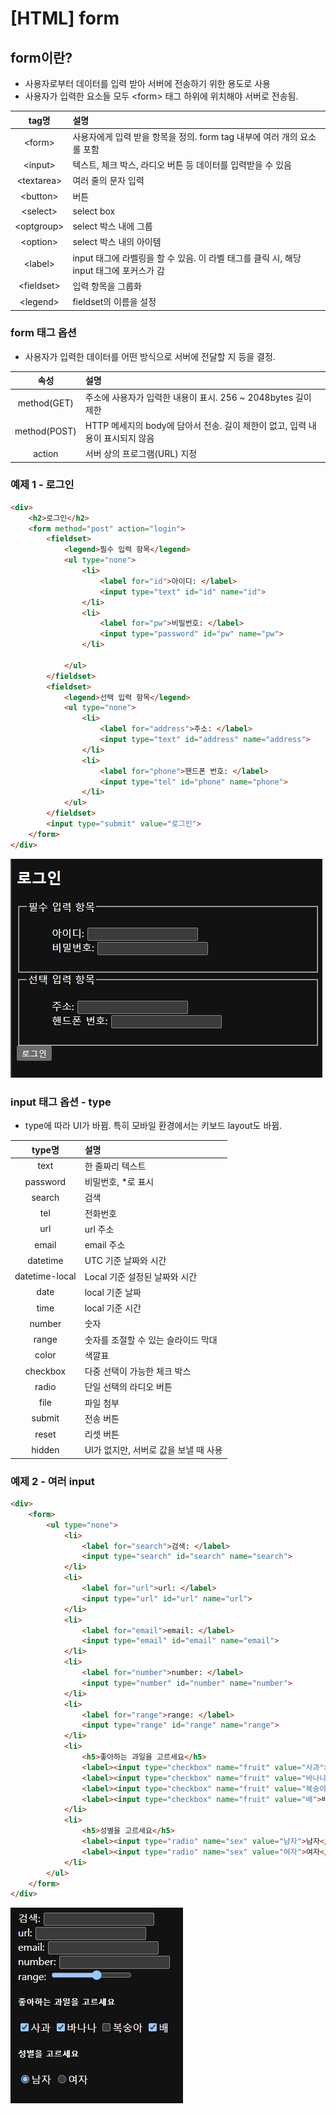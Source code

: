 # [HTML] form

## form이란?
- 사용자로부터 데이터를 입력 받아 서버에 전송하기 위한 용도로 사용
- 사용자가 입력한 요소들 모두 \<form\> 태그 하위에 위치해야 서버로 전송됨.

|tag명|설명|
|:---:|:---|
|\<form\>|사용자에게 입력 받을 항목을 정의. form tag 내부에 여러 개의 요소롤 포함|
|\<input\>|텍스트, 체크 박스, 라디오 버튼 등 데이터를 입력받을 수 있음|
|\<textarea\>|여러 줄의 문자 입력|
|\<button\>|버튼|
|\<select\>|select box|
|\<optgroup\>|select 박스 내에 그룹|
|\<option\>|select 박스 내의 아이템|
|\<label\>|input 태그에 라벨링을 할 수 있음. 이 라벨 태그를 클릭 시, 해당 input 태그에 포커스가 감|
|\<fieldset\>|입력 항목을 그룹화|
|\<legend\>|fieldset의 이름을 설정|

### form 태그 옵션
- 사용자가 입력한 데이터를 어떤 방식으로 서버에 전달할 지 등을 결정.

|속성|설명|
|:---:|:---|
|method(GET)|주소에 사용자가 입력한 내용이 표시. 256 ~ 2048bytes 길이 제한|
|method(POST)|HTTP 메세지의 body에 담아서 전송. 길이 제한이 없고, 입력 내용이 표시되지 않음|
|action|서버 상의 프로그램(URL) 지정|

### 예제 1 - 로그인
```html
<div>
    <h2>로그인</h2>
    <form method="post" action="login">
        <fieldset>
            <legend>필수 입력 항목</legend>
            <ul type="none">
                <li>
                    <label for="id">아이디: </label>
                    <input type="text" id="id" name="id">
                </li>
                <li>
                    <label for="pw">비밀번호: </label>
                    <input type="password" id="pw" name="pw">
                </li>

            </ul>
        </fieldset>
        <fieldset>
            <legend>선택 입력 항목</legend>
            <ul type="none">
                <li>
                    <label for="address">주소: </label>
                    <input type="text" id="address" name="address">
                </li>
                <li>
                    <label for="phone">핸드폰 번호: </label>
                    <input type="tel" id="phone" name="phone">
                </li>
            </ul>
        </fieldset>
        <input type="submit" value="로그인">
    </form>
</div>
```
![예제1](/assets/img/posts/html-005/ex01.jpg)

### input 태그 옵션 - type
- type에 따라 UI가 바뀜. 특히 모바일 환경에서는 키보드 layout도 바뀜.

|type명|설명|
|:---:|:---|
|text|한 줄짜리 텍스트|
|password|비밀번호, *로 표시|
|search|검색|
|tel|전화번호|
|url|url 주소|
|email|email 주소|
|datetime|UTC 기준 날짜와 시간|
|datetime-local|Local 기준 설정된 날짜와 시간|
|date|local 기준 날짜|
|time|local 기준 시간|
|number|숫자|
|range|숫자를 조절할 수 있는 슬라이드 막대|
|color|색깔표|
|checkbox|다중 선택이 가능한 체크 박스|
|radio|단일 선택의 라디오 버튼|
|file|파일 첨부|
|submit|전송 버튼|
|reset|리셋 버튼|
|hidden|UI가 없지만, 서버로 값을 보낼 때 사용|

### 예제 2 - 여러 input
```html
<div>
    <form>
        <ul type="none">
            <li>
                <label for="search">검색: </label>
                <input type="search" id="search" name="search">
            </li>
            <li>
                <label for="url">url: </label>
                <input type="url" id="url" name="url">
            </li>
            <li>
                <label for="email">email: </label>
                <input type="email" id="email" name="email">
            </li>
            <li>
                <label for="number">number: </label>
                <input type="number" id="number" name="number">
            </li>
            <li>
                <label for="range">range: </label>
                <input type="range" id="range" name="range">
            </li>
            <li>
                <h5>좋아하는 과일을 고르세요</h5>
                <label><input type="checkbox" name="fruit" value="사과">사과</label>
                <label><input type="checkbox" name="fruit" value="바나나">바나나</label>
                <label><input type="checkbox" name="fruit" value="복숭아">복숭아</label>
                <label><input type="checkbox" name="fruit" value="배">배</label>
            </li>
            <li>
                <h5>성별을 고르세요</h5>
                <label><input type="radio" name="sex" value="남자">남자</label>
                <label><input type="radio" name="sex" value="여자">여자</label>
            </li>
        </ul>
    </form>
</div>
```

![예제2](/assets/img/posts/html-005/ex02.jpg)